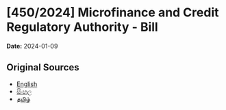 # [450/2024] Microfinance and Credit Regulatory Authority - Bill

**Date:** 2024-01-09

## Original Sources

- [English](https://documents.gov.lk/view/bills/2024/1/450-2024_E.pdf)
- [සිංහල](https://documents.gov.lk/view/bills/2024/1/450-2024_S.pdf)
- [தமிழ்](https://documents.gov.lk/view/bills/2024/1/450-2024_T.pdf)

